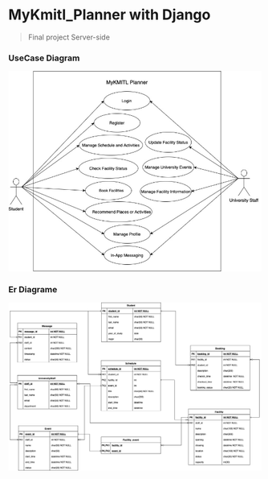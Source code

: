 # MyKmitl_Planner with Django
> Final project Server-side

### UseCase Diagram

![usecase diagram](image/new-usecase-server-side.jpg)

### Er Diagrame

![er diagram](image/er.png)


